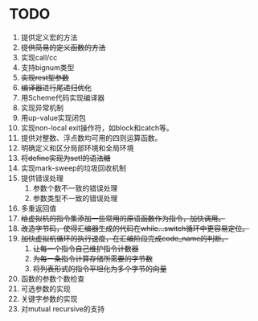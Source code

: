 # TODO

1. 提供定义宏的方法
2. <del>提供简易的定义函数的方法</del>
3. 实现call/cc
4. 支持bignum类型
5. <del>实现rest型参数</del>
6. <del>编译器进行尾递归优化</del>
7. 用Scheme代码实现编译器
8. 实现异常机制
9. 用up-value实现闭包
10. 实现non-local exit操作符，如block和catch等。
11. 提供对整数、浮点数均可用的四则运算函数。
12. 明确定义和区分局部环境和全局环境
13. <del>将define实现为set!的语法糖</del>
14. 实现mark-sweep的垃圾回收机制
15. 提供错误处理
    1. 参数个数不一致的错误处理
    2. 参数类型不一致的错误处理
16. 多重返回值
17. <del>给虚拟机的指令集添加一些常用的原语函数作为指令，加快调用。</del>
18. <del>改造字节码，使得汇编器生成的代码在while...switch循环中更容易定位。</del>
19. <del>加快虚拟机循环的执行速度，在汇编阶段完成code_name的判断。</del>
    1. <del>让每一个指令自己维护指令计数器</del>
    3. <del>为每一条指令计算存储所需要的字节数</del>
    2. <del>将列表形式的指令平坦化为多个字节的向量</del>
20. 函数的参数个数检查
21. 可选参数的实现
22. 关键字参数的实现
23. 对mutual recursive的支持

